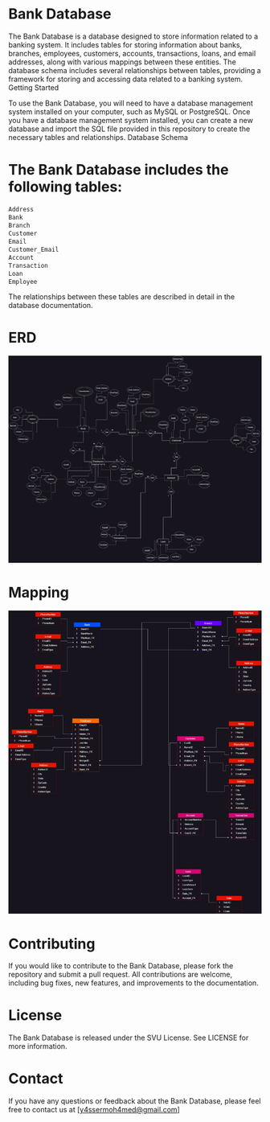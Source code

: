 # Bank Database

The Bank Database is a database designed to store information related to a banking system. It includes tables for storing information about banks, branches, employees, customers, accounts, transactions, loans, and email addresses, along with various mappings between these entities. The database schema includes several relationships between tables, providing a framework for storing and accessing data related to a banking system.
Getting Started

To use the Bank Database, you will need to have a database management system installed on your computer, such as MySQL or PostgreSQL. Once you have a database management system installed, you can create a new database and import the SQL file provided in this repository to create the necessary tables and relationships.
Database Schema

# The Bank Database includes the following tables:

    Address
    Bank
    Branch
    Customer
    Email
    Customer_Email
    Account
    Transaction
    Loan
    Employee

The relationships between these tables are described in detail in the database documentation.

# ERD

![Bank ERD image](ERD/erd.jpg)

# Mapping

![Bank Mapping image](Mapping/mapping.jpg)

# Contributing

If you would like to contribute to the Bank Database, please fork the repository and submit a pull request. All contributions are welcome, including bug fixes, new features, and improvements to the documentation.

# License

The Bank Database is released under the SVU License. See LICENSE for more information.

# Contact

If you have any questions or feedback about the Bank Database, please feel free to contact us at [y4ssermoh4med@gmail.com]
